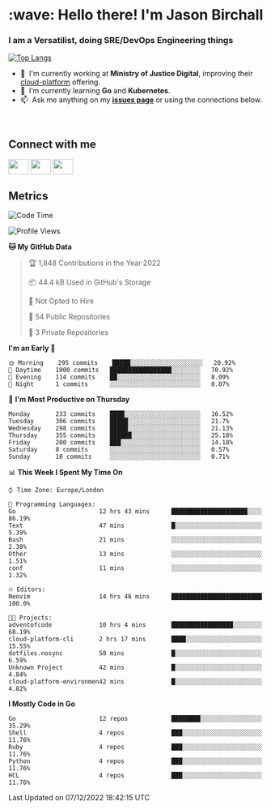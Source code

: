 <h1 align="left" id="jason-title">:wave: Hello there! I'm Jason Birchall</h1>
<h3 align="left">I am a Versatilist, doing SRE/DevOps Engineering things</h3>

[![Top Langs](https://github-readme-stats.vercel.app/api?username=jasonBirchall&show_icons=true&count_private=true&include_all_commits=true&theme=gruvbox)](https://github.com/anuraghazra/github-readme-stats)

- :office: &nbsp;I'm currently working at **Ministry of Justice Digital**, improving their [cloud-platform](https://github.com/ministryofjustice/cloud-platform) offering.
- :seedling: &nbsp;I’m currently learning **Go** and **Kubernetes**.
- :mailbox: &nbsp;Ask me anything on my **[issues page]** or using the connections below.


<br>

<h2>Connect with me</h2>
<p>
<a href="https://twitter.com/jsonBirchall" target="blank"><img align="center" src="https://cdn.jsdelivr.net/npm/simple-icons@3.0.1/icons/twitter.svg" alt="" height="30" width="40" /></a>
<a href="https://keybase.io/json0" target="blank"><img align="center" src="https://cdn.jsdelivr.net/npm/simple-icons@3.0.1/icons/keybase.svg" alt="" height="30" width="40" /></a>
<a href="https://www.reddit.com/user/kakorate" target="blank"><img align="center" src="https://cdn.jsdelivr.net/npm/simple-icons@3.0.1/icons/reddit.svg" alt="" height="30" width="40" /></a>
</p>

<h2>Metrics</h2>

<!--START_SECTION:waka-->
![Code Time](http://img.shields.io/badge/Code%20Time-859%20hrs%2043%20mins-blue)

![Profile Views](http://img.shields.io/badge/Profile%20Views-0-blue)

**🐱 My GitHub Data** 

> 🏆 1,848 Contributions in the Year 2022
 > 
> 📦 44.4 kB Used in GitHub's Storage 
 > 
> 🚫 Not Opted to Hire
 > 
> 📜 54 Public Repositories 
 > 
> 🔑 3 Private Repositories  
 > 
**I'm an Early 🐤** 

```text
🌞 Morning    295 commits    █████░░░░░░░░░░░░░░░░░░░░   20.92% 
🌆 Daytime    1000 commits   █████████████████░░░░░░░░   70.92% 
🌃 Evening    114 commits    ██░░░░░░░░░░░░░░░░░░░░░░░   8.09% 
🌙 Night      1 commits      ░░░░░░░░░░░░░░░░░░░░░░░░░   0.07%

```
📅 **I'm Most Productive on Thursday** 

```text
Monday       233 commits    ████░░░░░░░░░░░░░░░░░░░░░   16.52% 
Tuesday      306 commits    █████░░░░░░░░░░░░░░░░░░░░   21.7% 
Wednesday    298 commits    █████░░░░░░░░░░░░░░░░░░░░   21.13% 
Thursday     355 commits    ██████░░░░░░░░░░░░░░░░░░░   25.18% 
Friday       200 commits    ███░░░░░░░░░░░░░░░░░░░░░░   14.18% 
Saturday     8 commits      ░░░░░░░░░░░░░░░░░░░░░░░░░   0.57% 
Sunday       10 commits     ░░░░░░░░░░░░░░░░░░░░░░░░░   0.71%

```


📊 **This Week I Spent My Time On** 

```text
⌚︎ Time Zone: Europe/London

💬 Programming Languages: 
Go                       12 hrs 43 mins      █████████████████████░░░░   86.19% 
Text                     47 mins             █░░░░░░░░░░░░░░░░░░░░░░░░   5.39% 
Bash                     21 mins             ░░░░░░░░░░░░░░░░░░░░░░░░░   2.38% 
Other                    13 mins             ░░░░░░░░░░░░░░░░░░░░░░░░░   1.51% 
conf                     11 mins             ░░░░░░░░░░░░░░░░░░░░░░░░░   1.32%

🔥 Editors: 
Neovim                   14 hrs 46 mins      █████████████████████████   100.0%

🐱‍💻 Projects: 
adventofcode             10 hrs 4 mins       █████████████████░░░░░░░░   68.19% 
cloud-platform-cli       2 hrs 17 mins       ████░░░░░░░░░░░░░░░░░░░░░   15.55% 
dotfiles.nosync          58 mins             █░░░░░░░░░░░░░░░░░░░░░░░░   6.59% 
Unknown Project          42 mins             █░░░░░░░░░░░░░░░░░░░░░░░░   4.84% 
cloud-platform-environmen42 mins             █░░░░░░░░░░░░░░░░░░░░░░░░   4.82%

```

**I Mostly Code in Go** 

```text
Go                       12 repos            ████████░░░░░░░░░░░░░░░░░   35.29% 
Shell                    4 repos             ███░░░░░░░░░░░░░░░░░░░░░░   11.76% 
Ruby                     4 repos             ███░░░░░░░░░░░░░░░░░░░░░░   11.76% 
Python                   4 repos             ███░░░░░░░░░░░░░░░░░░░░░░   11.76% 
HCL                      4 repos             ███░░░░░░░░░░░░░░░░░░░░░░   11.76%

```



 Last Updated on 07/12/2022 18:42:15 UTC
<!--END_SECTION:waka-->

<!-- links -->

[issues page]: https://github.com/jasonBirchall/jasonBirchall/issues "jasonBirchall/issues"
